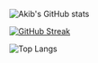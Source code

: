 ![Akib's GitHub stats](https://github-readme-stats.vercel.app/api?username=AkibMohtasim&show_icons=true&theme=transparent&card_width=495&hide_border=true)

[![GitHub Streak](https://github-readme-streak-stats.herokuapp.com?user=AkibMohtasim&theme=dark&hide_border=true)](https://git.io/streak-stats)

![Top Langs](https://github-readme-stats.vercel.app/api/top-langs/?username=AkibMohtasim&theme=transparent&show_icons=true)
